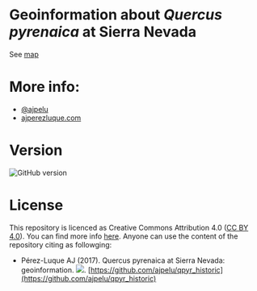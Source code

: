 # Geoinformation about *Quercus pyrenaica* at Sierra Nevada 

See [map](https://rawgit.com/ajpelu/qpyr_historic/master/analysis/historic_map.html)

# More info:
* [@ajpelu](https://twitter.com/ajpelu)
* [ajperezluque.com](http://ajperezluque.com)

# Version 
![GitHub version](https://img.shields.io/badge/version-1.0.0-green.svg)

# License 
This repository is licenced as Creative Commons Attribution 4.0 ([CC BY 4.0](https://creativecommons.org/licenses/by/4.0/)). You can find more info [here](/LICENSE). Anyone can use the content of the repository citing as followging:

* Pérez-Luque AJ (2017). Quercus pyrenaica at Sierra Nevada: geoinformation. ![](https://img.shields.io/badge/version-1.0.0-green.svg). [https://github.com/ajpelu/qpyr_historic](https://github.com/ajpelu/qpyr_historic) 

